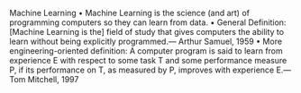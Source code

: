 Machine Learning
• Machine Learning is the science (and art) of programming computers
so they can learn from data.
• General Definition: [Machine Learning is the] field of study that gives
computers the ability to learn without being explicitly programmed.—
Arthur Samuel, 1959
• More engineering-oriented definition: A computer program is said to
learn from experience E with respect to some task T and some
performance measure P, if its performance on T, as measured by P,
improves with experience E.—Tom Mitchell, 1997